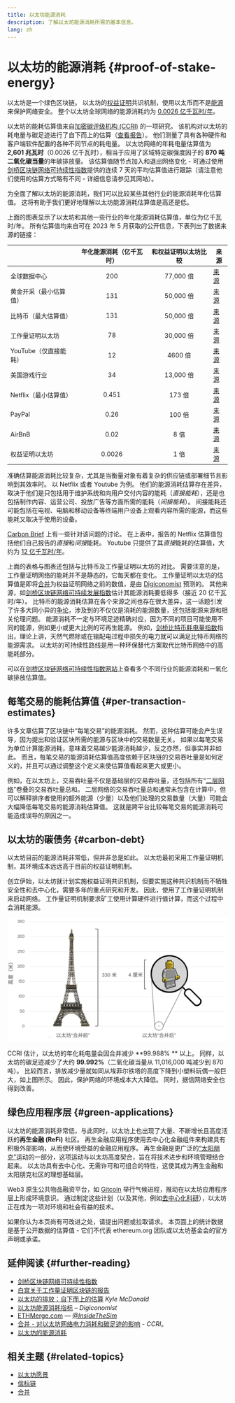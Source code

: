 ```yaml
---
title: 以太坊能源消耗
description: 了解以太坊能源消耗所需的基本信息。
lang: zh
---
```


# 以太坊的能源消耗 {#proof-of-stake-energy}

以太坊是一个绿色区块链。 以太坊的[权益证明](/developers/docs/consensus-mechanisms/pos)共识机制，使用以太币而不是[能源](/developers/docs/consensus-mechanisms/pow)来保护网络安全。 整个以太坊全球网络的能源消耗约为 [0.0026 亿千瓦时/年](https://carbon-ratings.com/eth-report-2022)。

以太坊的能耗估算值来自[加密碳评级机构 (CCRI)](https://carbon-ratings.com) 的一项研究。 该机构对以太坊的耗电量与碳足迹进行了自下而上的估算（[查看报告](https://carbon-ratings.com/eth-report-2022)）。 他们测量了具有各种硬件和客户端软件配置的各种不同节点的耗电量。 以太坊网络的年耗电量估算值为 **2,601 兆瓦时**（0.0026 亿千瓦时），相当于应用了区域特定碳强度因子的 **870 吨二氧化碳当量**的年碳排放量。 该估算值随节点加入和退出网络变化 - 可通过使用[剑桥区块链网络可持续性指数](https://ccaf.io/cbnsi/ethereum)提供的连续 7 天的平均估算值进行跟踪（请注意他们使用的估算方式略有不同 - 详细信息请参见其网站）。

为全面了解以太坊的能源消耗，我们可以比较某些其他行业的能源消耗年化估算值。 这将有助于我们更好地理解以太坊能源消耗估算值是高还是低。

<EnergyConsumptionChart />

上面的图表显示了以太坊和其他一些行业的年化能源消耗估算值，单位为亿千瓦时/年。 所有估算值均来自可在 2023 年 5 月获取的公开信息，下表列出了数据来源的链接：

|                        | 年化能源消耗（亿千瓦时） | 和权益证明以太坊比较 | 来源                                                                                                                                                                            |
| :--------------------- | :----------------------: | :------------------: | ------------------------------------------------------------------------------------------------------------------------------------------------------------------------------- |
| 全球数据中心           |           200            |      77,000 倍       | [来源](https://www.iea.org/commentaries/data-centres-and-energy-from-global-headlines-to-local-headaches)                                                                       |
| 黄金开采（最小估算值） |           131            |      50,000 倍       | [来源](https://ccaf.io/cbnsi/cbeci/comparisons)                                                                                                                                 |
| 比特币（最大估算值）   |           131            |      50,000 倍       | [来源](https://ccaf.io/cbnsi/cbeci/comparisons)                                                                                                                                 |
| 工作量证明以太坊       |            78            |      30,000 倍       | [来源](https://digiconomist.net/ethereum-energy-consumption)                                                                                                                    |
| YouTube（仅直接能耗）  |            12            |       4600 倍        | [来源](https://www.gstatic.com/gumdrop/sustainability/google-2020-environmental-report.pdf)                                                                                     |
| 美国游戏行业           |            34            |      13,000 倍       | [来源](https://www.researchgate.net/publication/336909520_Toward_Greener_Gaming_Estimating_National_Energy_Use_and_Energy_Efficiency_Potential)                                 |
| Netflix（最小估算值）  |          0.451           |        173 倍        | [来源](https://assets.ctfassets.net/4cd45et68cgf/7B2bKCqkXDfHLadrjrNWD8/e44583e5b288bdf61e8bf3d7f8562884/2021_US_EN_Netflix_EnvironmentalSocialGovernanceReport-2021_Final.pdf) |
| PayPal                 |           0.26           |        100 倍        | [来源](https://app.impaakt.com/analyses/paypal-consumed-264100-mwh-of-energy-in-2020-24-from-non-renewable-sources-27261)                                                       |
| AirBnB                 |           0.02           |         8 倍         | [来源](<https://s26.q4cdn.com/656283129/files/doc_downloads/governance_doc_updated/Airbnb-ESG-Factsheet-(Final).pdf>)                                                           |
| 权益证明以太坊         |          0.0026          |         1 倍         | [来源](https://carbon-ratings.com/eth-report-2022)                                                                                                                              |

准确估算能源消耗比较复杂，尤其是当衡量对象有着复杂的供应链或部署细节且影响到其效率时。 以 Netflix 或者 Youtube 为例。 他们的能源消耗估算存在差异，取决于他们是只包括用于维护系统和向用户交付内容的能耗（_直接能耗_），还是也包括制作内容、运营公司、投放广告等方面所需的能耗（_间接能耗_）。 间接能耗还可能包括在电视、电脑和移动设备等终端用户设备上观看内容所需的能源，而这些能耗又取决于使用的设备。

[Carbon Brief](https://www.carbonbrief.org/factcheck-what-is-the-carbon-footprint-of-streaming-video-on-netflix) 上有一些针对该问题的讨论。 在上表中，报告的 Netflix 估算值包括他们自己报告的*直接*和*间接*能耗。 Youtube 只提供了其*直接*能耗的估算值，大约为 [12 亿千瓦时/年](https://www.gstatic.com/gumdrop/sustainability/google-2020-environmental-report.pdf)。

上面的表格与图表还包括与比特币及工作量证明以太坊的对比。 需要注意的是，工作量证明网络的能耗并不是静态的，它每天都在变化。 工作量证明以太坊的估算值是即将[合并](/roadmap/merge/)为权益证明网络之前的数值，是由 [Digiconomist](https://digiconomist.net/ethereum-energy-consumption) 预测的。 其他来源，如[剑桥区块链网络可持续发展指数](https://ccaf.io/cbnsi/ethereum/1)估计其能源消耗要低得多（接近 20 亿千瓦时/年）。 比特币的能源消耗估算在各个来源之间也存在很大差异，这一话题引发了许多大同小异的[争论](https://www.coindesk.com/business/2020/05/19/the-last-word-on-bitcoins-energy-consumption/)，涉及到的不仅仅是消耗的能源数量，还包括能源来源和相关伦理问题。 能源消耗不一定与环境足迹精确对应，因为不同的项目可能使用不同的能源，例如更小或更大比例的可再生能源。 例如，[剑桥比特币耗电量指数](https://ccaf.io/cbnsi/cbeci/comparisons)指出，理论上讲，天然气燃除或在输配电过程中损失的电力就可以满足比特币网络的能源需求。 以太坊的可持续性路线是用一种环保替代方案取代比特币网络中的高能耗部分。

可以在[剑桥区块链网络可持续性指数网站](https://ccaf.io/cbnsi/ethereum)上查看多个不同行业的能源消耗和一氧化碳排放估算值。

## 每笔交易的能耗估算值 {#per-transaction-estimates}

许多文章估算了区块链中“每笔交易”的能源消耗。 然而，这种估算可能会产生误导，因为提出和验证区块所需的能源与区块中的交易数量无关。 如果以每笔交易为单位计算能源消耗，意味着交易越少能源消耗越少，反之亦然，但事实并非如此。 而且，每笔交易的能源消耗估算值高度依赖于区块链的交易吞吐量是如何定义的，并且可以通过调整这个定义来使估算值看起来更大或更小。

例如，在以太坊上，交易吞吐量不仅是基础层的交易吞吐量，还包括所有“[二层网络](/layer-2/)”卷叠的交易吞吐量总和。 二层网络的交易吞吐量总和通常未包含在计算中，但可以解释排序者使用的额外能源（少量）以及他们处理的交易数量（大量）可能会大幅降低每笔交易的能源消耗估算值。 这就是跨平台比较每笔交易的能源消耗可能造成误导的原因之一。

## 以太坊的碳债务 {#carbon-debt}

以太坊目前的能源消耗非常低，但并非总是如此。 以太坊最初采用工作量证明机制，其环境成本远远高于目前的权益证明机制。

创立伊始，以太坊就计划实施权益证明共识机制，但要实施这种共识机制而不牺牲安全性和去中心化，需要多年的重点研究和开发。 因此，使用了工作量证明机制来启动网络。 工作量证明机制要求矿工使用计算硬件进行值计算，而这个过程中会消耗能源。

![合并前后以太坊能源消耗比较，左侧 330 米高的埃菲尔铁塔表示以太坊合并前的高能耗，右侧 4 厘米高的乐高小人代表以太坊合并后大幅降低的能耗](energy_consumption_pre_post_merge.png)

CCRI 估计，以太坊的年化耗电量会因合并减少 **99.988% ** 以上。 同样，以太坊的碳足迹减少了大约 **99.992%**（二氧化碳当量从 11,016,000 吨减少到 870 吨）。 比较而言，排放减少量就如同从埃菲尔铁塔的高度下降到小塑料玩偶一般巨大，如上图所示。 因此，保护网络的环境成本大大降低。 同时，据信网络安全也得到改善。

## 绿色应用程序层 {#green-applications}

以太坊的能源消耗非常低，与此同时，以太坊上也出现了大量、不断增长且高度活跃的**再生金融 (ReFi)** 社区。 再生金融应用程序使用去中心化金融组件来构建具有积极外部影响，从而使环境受益的金融应用程序。 再生金融是更广泛的[“太阳朋克”](https://en.wikipedia.org/wiki/Solarpunk)运动的一部分，这项运动与以太坊高度契合，旨在将技术进步和环境管理结合起来。 以太坊具有去中心化、无需许可和可组合的特性，这使其成为再生金融和太阳朋克社区的理想基础层。

Web3 原生公共物品融资平台，如 [Gitcoin](https://gitcoin.co) 举行气候进程，推动在以太坊应用程序层上形成环境意识。 通过制定这些计划（以及其他，例如[去中心化科研](/desci/)），以太坊正在成为一项对环境和社会有益的技术。

<InfoBanner emoji=":evergreen_tree:">
  如果你认为本页尚有可改进之处，请提出问题或拉取请求。 本页面上的统计数据是基于公开数据的估算值 - 它们不代表 ethereum.org 团队或以太坊基金会的官方声明或承诺。
</InfoBanner>

## 延伸阅读 {#further-reading}

- [剑桥区块链网络可持续性指数](https://ccaf.io/cbnsi/ethereum)
- [白宫关于工作量证明区块链的报告](https://www.whitehouse.gov/wp-content/uploads/2022/09/09-2022-Crypto-Assets-and-Climate-Report.pdf)
- [以太坊的排放：自下而上的估算](https://kylemcdonald.github.io/ethereum-emissions/) _Kyle McDonald_
- [以太坊能源消耗指标](https://digiconomist.net/ethereum-energy-consumption/) – _Digiconomist_
- [ETHMerge.com](https://ethmerge.com/) — _[@InsideTheSim](https://twitter.com/InsideTheSim)_
- [合并 - 对以太坊网络电力消耗和碳足迹的影响](https://carbon-ratings.com/eth-report-2022) - _CCRI_。
- [以太坊的能源消耗](https://mirror.xyz/jmcook.eth/ODpCLtO4Kq7SCVFbU4He8o8kXs418ZZDTj0lpYlZkR8)

## 相关主题 {#related-topics}

- [以太坊愿景](/roadmap/vision/)
- [信标链](/roadmap/beacon-chain)
- [合并](/roadmap/merge/)
